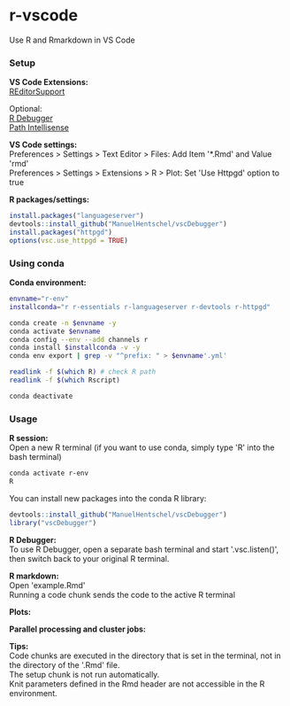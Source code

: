 # r-vscode
Use R and Rmarkdown in VS Code



### Setup


**VS Code Extensions:**  
[REditorSupport](https://github.com/REditorSupport/vscode-R/wiki)  

Optional:  
[R Debugger](https://marketplace.visualstudio.com/items?itemName=RDebugger.r-debugger)  
[Path Intellisense](https://marketplace.visualstudio.com/items?itemName=christian-kohler.path-intellisense)  


**VS Code settings:**  
Preferences > Settings > Text Editor > Files: Add Item '*.Rmd' and Value 'rmd'  
Preferences > Settings > Extensions > R > Plot: Set 'Use Httpgd' option to true  


**R packages/settings:**  
```r
install.packages("languageserver")
devtools::install_github("ManuelHentschel/vscDebugger")
install.packages("httpgd")
options(vsc.use_httpgd = TRUE)
```


### Using conda  

**Conda environment:**  
```bash
envname="r-env"
installconda="r r-essentials r-languageserver r-devtools r-httpgd"

conda create -n $envname -y
conda activate $envname
conda config --env --add channels r
conda install $installconda -v -y
conda env export | grep -v "^prefix: " > $envname'.yml'

readlink -f $(which R) # check R path
readlink -f $(which Rscript)

conda deactivate
```


### Usage  

**R session:**    
Open a new R terminal (if you want to use conda, simply type 'R' into the bash terminal)  
```bash
conda activate r-env
R
```

You can install new packages into the conda R library:  
```r
devtools::install_github("ManuelHentschel/vscDebugger")
library("vscDebugger")
```

**R Debugger:**  
To use R Debugger, open a separate bash terminal and start '.vsc.listen()', then switch back to your original R terminal.  


**R markdown:**  
Open 'example.Rmd'  
Running a code chunk sends the code to the active R terminal  

**Plots:**  


**Parallel processing and cluster jobs:**  



**Tips:**  
Code chunks are executed in the directory that is set in the terminal, not in the directory of the '.Rmd' file.  
The setup chunk is not run automatically.  
Knit parameters defined in the Rmd header are not accessible in the R environment.  


